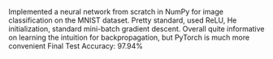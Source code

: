 Implemented a neural network from scratch in NumPy for image classification on the MNIST dataset. 
Pretty standard, used ReLU, He initialization, standard mini-batch gradient descent. 
Overall quite informative on learning the intuition for backpropagation, but PyTorch is much more convenient
Final Test Accuracy: 97.94%
